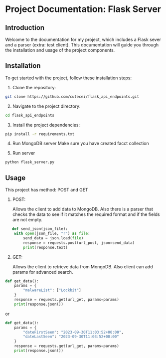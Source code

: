# Project Documentation: Flask Server
## Introduction

Welcome to the documentation for my project, which includes a Flask sever and a parser (extra: test client). This documentation will guide you through the installation and usage of the project components.

## Installation

To get started with the project, follow these installation steps:

1) Clone the repository:

```bash
git clone https://github.com/cutecei/flask_api_endpoints.git
```

2) Navigate to the project directory:

```bash
cd flask_api_endpoints
```

3) Install the project dependencies:
```bash
pip install -r requirements.txt
```

4) Run MongoDB server
   Make sure you have created facct collection

6) Run server
```bash
python flask_server.py
```

## Usage

This project has method: POST and GET

1) POST:
   
   Allows the client to add data to MongoDB. Also there is a parser that checks the data to see if it matches the required format and if the fields are not empty.
```python
   def send_json(json_file):
    with open(json_file, "r") as file:
        send_data = json.load(file)
        response = requests.post(url_post, json=send_data)
        print(response.text)
```

2) GET:
   
   Allows the client to retrieve data from MongoDB. Also client can add params for advanced search.
```python
def get_data():
    params = {
        "malwareList": ["Lockbit"]
    }
    response = requests.get(url_get, params=params)
    print(response.json())
```
or
```python
def get_data():
    params = {
        "dateFirstSeen": "2023-09-30T11:03:52+00:00",
        "dateLastSeen": "2023-09-30T11:03:52+00:00"
    }
    response = requests.get(url_get, params=params)
    print(response.json())
```
